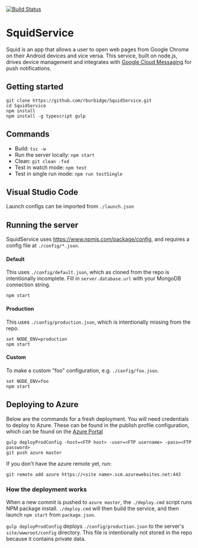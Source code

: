 [![Build Status](https://semaphoreci.com/api/v1/projects/e3ab9e81-83b4-4bd0-ae4e-b97e4ba471f4/1713794/badge.svg)](https://semaphoreci.com/rburbidge-squid/squidservice)

# SquidService
Squid is an app that allows a user to open web pages from Google Chrome on their Android devices and vice versa. This service, built on node.js, drives device management and integrates with [Google Cloud Messaging](https://developers.google.com/cloud-messaging/) for push notifications.

## Getting started
```
git clone https://github.com/rburbidge/SquidService.git
cd SquidService
npm install
npm install -g typescript gulp
```

## Commands
* Build: ```tsc -w```
* Run the server locally: ```npm start```
* Clean: ```git clean -fxd```
* Test in watch mode: ```npm test```
* Test in single run mode: ```npm run testSingle```

## Visual Studio Code
Launch configs can be imported from ```./launch.json```

## Running the server
SquidService uses https://www.npmjs.com/package/config, and requires a config file at ```./config/*.json```.

#### Default
This uses ```./config/default.json```, which as cloned from the repo is intentionally incomplete. Fill in ```server.database.url``` with your MongoDB connection string.
```
npm start
```

#### Production
This uses ```./config/production.json```, which is intentionally missing from the repo.
```
set NODE_ENV=production
npm start
```

#### Custom
To make a custom "foo" configuration, e.g. ```./config/foo.json```.
```
set NODE_ENV=foo
npm start
```

## Deploying to Azure
Below are the commands for a fresh deployment. You will need credentials to deploy to Azure. These can be found in the publish profile configuration, which can be found on the [Azure Portal](https://portal.azure.com/.)
```
gulp deployProdConfig -host=<FTP host> -user=<FTP username> -pass=<FTP password>
git push azure master
```

If you don't have the azure remote yet, run:

```git remote add azure https://<site name>.scm.azurewebsites.net:443```

### How the deployment works
When a new commit is pushed to ```azure master```, the ```./deploy.cmd``` script runs NPM package install. ```./deploy.cmd``` will then build the service, and then launch ```npm start``` from ```package.json```.

```gulp deployProdConfig``` deploys ```./config/production.json``` to the server's ```site/wwwroot/config``` directory. This file is intentionally not stored in the repo because it contains private data.
